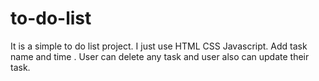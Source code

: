 # to-do-list
It is a simple  to do list project. I just use HTML CSS Javascript. Add task name and time . User can delete any task and user also can update their task.
